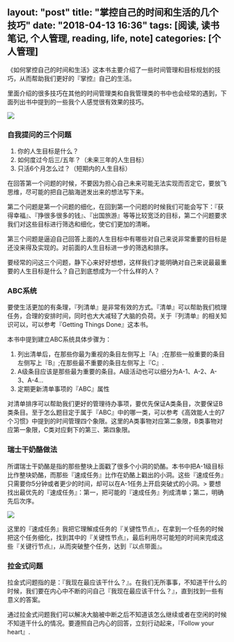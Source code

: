 layout: "post"
title: "掌控自己的时间和生活的几个技巧"
date: "2018-04-13 16:36"
tags: [阅读, 读书笔记, 个人管理, reading, life, note]
categories: [个人管理]
---

《如何掌控自己的时间和生活》这本书主要介绍了一些时间管理和目标规划的技巧，从而帮助我们更好的『掌控』自己的生活。

里面介绍的很多技巧在其他的时间管理类和自我管理类的书中也会经常的遇到，下面列出书中提到的一些我个人感觉很有效果的技巧。

<!--more-->

![](/images/2018/04/如何掌控自己的时间和生活.jpg)

### 自我提问的三个问题
1. 你的人生目标是什么？
2. 如何度过今后三/五年？（未来三年的人生目标）
3. 只活6个月怎么过？（短期内的人生目标）

在回答第一个问题的时候，不要因为担心自己未来可能无法实现而否定它，要放飞思维，尽可能的把自己脑海迸发出来的想法写下来。

第二个问题是第一个问题的细化，在回到第一个问题的时候我们可能会写下：『获得幸福』、『挣很多很多的钱』、『出国旅游』等等比较宽泛的目标，第二个问题要求我们对这些目标进行筛选和细化，使它们更加的清晰。

第三个问题是逼迫自己回答上面的人生目标中有哪些对自己来说非常重要的目标是还没来得及实现的。对前面的人生目标进一步的筛选和排序。

要经常的问这三个问题，静下心来好好想想，这样我们才能明确对自己来说最最重要的人生目标是什么？自己到底想成为一个什么样的人？

### ABC系统

要使生活更加的有条理，『列清单』是非常有效的方式。『清单』可以帮助我们梳理任务，合理的安排时间，同时也大大减轻了大脑的负荷。关于『列清单』的相关知识可以，可以参考『Getting Things Done』这本书。

本书中提到建立ABC系统具体步骤为：

1. 列出清单后，在那些你最为重视的条目左侧写上『A』;在那些一般重要的条目左侧写上『B』;在那些最不重要的条目左侧写上『C』.
2. A级条目应该是那些最为重要的条目。A级活动也可以细分为A-1、A-2、A-3、A-4...
3. 定期更新清单事项的『ABC』属性

对清单排序可以帮助我们更好的管理待办事项，要优先保证A类条目，次要保证B类条目。至于怎么题目定于属于『ABC』中的哪一类，可以参考《高效能人士的7个习惯》中提到的时间管理四个象限。这里的A类事物对应第二象限，B类事物对应第一象限，C类对应剩下的第三、第四象限。

### 瑞士干奶酪做法

所谓瑞士干奶酪是指的那些整块上面戳了很多个小洞的奶酪。本书中把A-1级目标比作整块奶酪，而那些『速成任务』比作在奶酪上戳出的小洞。这些『速成任务』只需要你5分钟或者更少的时间，却可以在A-1任务上开启突破式的小洞。> 要想找出最优先的『速成任务』：第一，把可能的『速成任务』列成清单；第二，明确先后次序。

![](/images/2018/04/瑞士干奶酪.jpeg)

这里的『速成任务』我把它理解成任务的『关键性节点』，在拿到一个任务的时候把这个任务细化，找到其中的『关键性节点』，最后利用尽可能短的时间来完成这些『关键行节点』，从而突破整个任务，达到『以点带面』。

### 拉金式问题

拉金式问题指的是：『我现在最应该干什么？』。在我们无所事事，不知道干什么的时候，我们要在内心中不断的问自己『我现在最应该干什么？』，直到找到一些有意义的答案。

通过拉金式问题我们可以解决大脑被中断之后不知道该怎么继续或者在空闲的时候不知道干什么的情况。要遵照自己内心的回答，立刻行动起来，『Follow your heart』.
